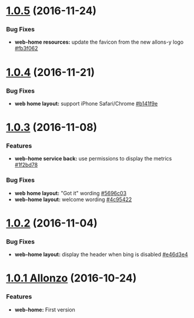 <a name="1.0.5"></a>
# [1.0.5](https://github.com/CodeCorico/allons-y-web-home/compare/1.0.4...1.0.5) (2016-11-24)

### Bug Fixes
* **web-home resources:** update the favicon from the new allons-y logo [#fb3f062](https://github.com/CodeCorico/allons-y-web-home/commit/fb3f062)

<a name="1.0.4"></a>
# [1.0.4](https://github.com/CodeCorico/allons-y-web-home/compare/1.0.3...1.0.4) (2016-11-21)

### Bug Fixes
* **web home layout:** support iPhone Safari/Chrome [#b141f9e](https://github.com/CodeCorico/allons-y-web-home/commit/b141f9e)

<a name="1.0.3"></a>
# [1.0.3](https://github.com/CodeCorico/allons-y-web-home/compare/1.0.2...1.0.3) (2016-11-08)

### Features
* **web-home service back:** use permissions to display the metrics [#1f2bd78](https://github.com/CodeCorico/allons-y-web-home/commit/1f2bd78)

### Bug Fixes
* **web home layout:** "Got it" wording [#5696c03](https://github.com/CodeCorico/allons-y-web-home/commit/5696c03)
* **web-home layout:** welcome wording [#4c95422](https://github.com/CodeCorico/allons-y-web-home/commit/4c95422)

<a name="1.0.2"></a>
# [1.0.2](https://github.com/CodeCorico/allons-y-web-home/compare/1.0.1...1.0.2) (2016-11-04)

### Bug Fixes
* **web-home layout:** display the header when bing is disabled [#e46d3e4](https://github.com/CodeCorico/allons-y-web-home/commit/e46d3e4)

<a name="1.0.1"></a>
# [1.0.1 Allonzo](https://github.com/CodeCorico/allons-y-web-home/releases/tag/1.0.1) (2016-10-24)

### Features
* **web-home:** First version
